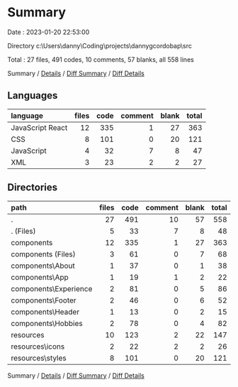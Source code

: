 # Summary

Date : 2023-01-20 22:53:00

Directory c:\\Users\\danny\\Coding\\projects\\dannygcordobap\\src

Total : 27 files,  491 codes, 10 comments, 57 blanks, all 558 lines

Summary / [Details](details.md) / [Diff Summary](diff.md) / [Diff Details](diff-details.md)

## Languages
| language | files | code | comment | blank | total |
| :--- | ---: | ---: | ---: | ---: | ---: |
| JavaScript React | 12 | 335 | 1 | 27 | 363 |
| CSS | 8 | 101 | 0 | 20 | 121 |
| JavaScript | 4 | 32 | 7 | 8 | 47 |
| XML | 3 | 23 | 2 | 2 | 27 |

## Directories
| path | files | code | comment | blank | total |
| :--- | ---: | ---: | ---: | ---: | ---: |
| . | 27 | 491 | 10 | 57 | 558 |
| . (Files) | 5 | 33 | 7 | 8 | 48 |
| components | 12 | 335 | 1 | 27 | 363 |
| components (Files) | 3 | 61 | 0 | 7 | 68 |
| components\\About | 1 | 37 | 0 | 1 | 38 |
| components\\App | 1 | 19 | 1 | 2 | 22 |
| components\\Experience | 2 | 81 | 0 | 5 | 86 |
| components\\Footer | 2 | 46 | 0 | 6 | 52 |
| components\\Header | 1 | 13 | 0 | 2 | 15 |
| components\\Hobbies | 2 | 78 | 0 | 4 | 82 |
| resources | 10 | 123 | 2 | 22 | 147 |
| resources\\icons | 2 | 22 | 2 | 2 | 26 |
| resources\\styles | 8 | 101 | 0 | 20 | 121 |

Summary / [Details](details.md) / [Diff Summary](diff.md) / [Diff Details](diff-details.md)